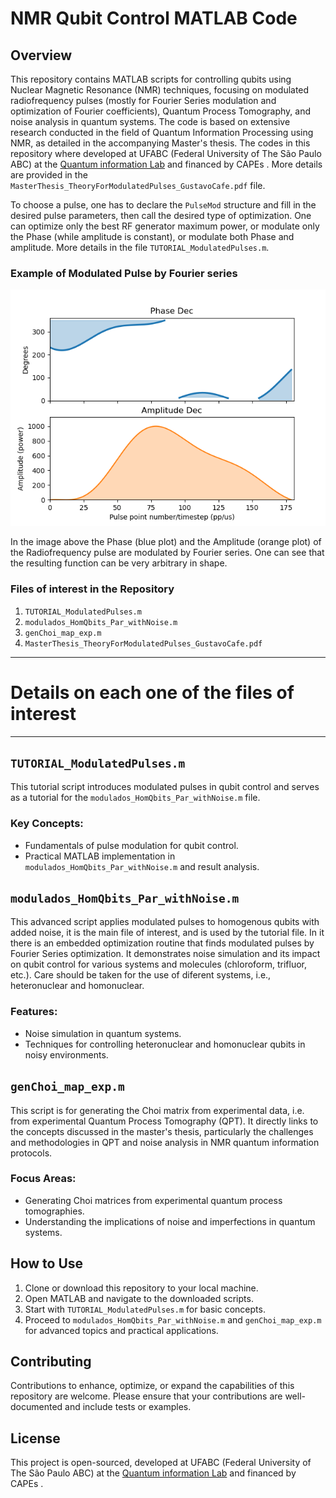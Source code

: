 # NMR Qubit Control MATLAB Code

## Overview
This repository contains MATLAB scripts for controlling qubits using Nuclear Magnetic Resonance (NMR) techniques, focusing on modulated radiofrequency pulses (mostly for Fourier Series modulation and optimization of Fourier coefficients), Quantum Process Tomography, and noise analysis in quantum systems. The code is based on extensive research conducted in the field of Quantum Information Processing using NMR, as detailed in the accompanying Master's thesis. The codes in this repository where developed at UFABC (Federal University of The São Paulo ABC) at the [Quantum information Lab](https://www.quantumufabc.org/) and financed by CAPEs . More details are provided in the `MasterThesis_TheoryForModulatedPulses_GustavoCafe.pdf` file. 

To choose a pulse, one has to declare the `PulseMod` structure and fill in the desired pulse parameters, then call the desired type of optimization. One can optimize only the best RF generator maximum power, or modulate only the Phase (while amplitude is constant), or modulate both Phase and amplitude. More details in the file `TUTORIAL_ModulatedPulses.m`.

### Example of Modulated Pulse by Fourier series

![Modulated pulse](https://github.com/Coffee4MePlz/NMR_QubitControl/blob/main/Example_Outputs_and_Plots/Plots/Example_Pulses/Clorophorm-190us_Shape_(sxXsx)_NP-180_SA8SP14_Dec_(PYplot).png)

In the image above the Phase (blue plot) and the Amplitude (orange plot) of the Radiofrequency pulse are modulated by Fourier series. One can see that the resulting function can be very arbitrary in shape. 


### Files of interest in the Repository

1. `TUTORIAL_ModulatedPulses.m`
2. `modulados_HomQbits_Par_withNoise.m`
3. `genChoi_map_exp.m`
4. `MasterThesis_TheoryForModulatedPulses_GustavoCafe.pdf`

---
# Details on each one of the files of interest
---
## `TUTORIAL_ModulatedPulses.m`
This tutorial script introduces modulated pulses in qubit control and serves as a tutorial for the `modulados_HomQbits_Par_withNoise.m` file. 

### Key Concepts:
- Fundamentals of pulse modulation for qubit control.
- Practical MATLAB implementation in `modulados_HomQbits_Par_withNoise.m` and result analysis.

## `modulados_HomQbits_Par_withNoise.m`
This advanced script applies modulated pulses to homogenous qubits with added noise, it is the main file of interest, and is used by the tutorial file. In it there is an embedded optimization routine that finds modulated pulses by Fourier Series optimization. It demonstrates noise simulation and its impact on qubit control for various systems and molecules (chloroform, trifluor, etc.). Care should be taken for the use of diferent systems, i.e., heteronuclear and homonuclear. 

### Features:
- Noise simulation in quantum systems.
- Techniques for controlling heteronuclear and homonuclear qubits in noisy environments.

## `genChoi_map_exp.m`
This script is for generating the Choi matrix from experimental data, i.e. from experimental Quantum Process Tomography (QPT). It directly links to the concepts discussed in the master's thesis, particularly the challenges and methodologies in QPT and noise analysis in NMR quantum information protocols.

### Focus Areas:
- Generating Choi matrices from experimental quantum process tomographies.
- Understanding the implications of noise and imperfections in quantum systems.


## How to Use
1. Clone or download this repository to your local machine.
2. Open MATLAB and navigate to the downloaded scripts.
3. Start with `TUTORIAL_ModulatedPulses.m` for basic concepts.
4. Proceed to `modulados_HomQbits_Par_withNoise.m` and `genChoi_map_exp.m` for advanced topics and practical applications.

## Contributing
Contributions to enhance, optimize, or expand the capabilities of this repository are welcome. Please ensure that your contributions are well-documented and include tests or examples.

## License
This project is open-sourced, developed at UFABC (Federal University of The São Paulo ABC) at the [Quantum information Lab](https://www.quantumufabc.org/) and financed by CAPEs .
